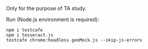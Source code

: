 Only for the purpose of TA study.


Run (Node.js environment is required):
```
npm i testcafe
npm i tesseract.js
testcafe chrome:headless geoMock.js --skip-js-errors
```
